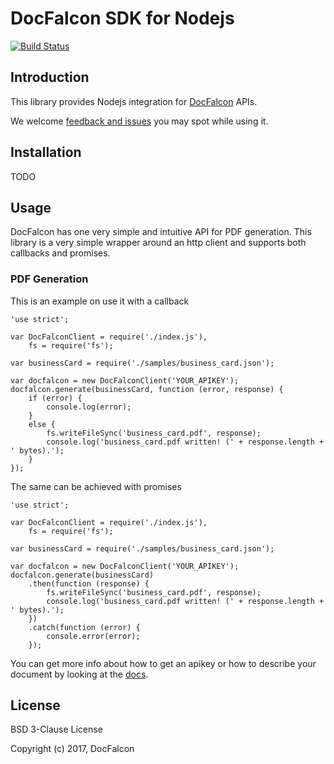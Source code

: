 # DocFalcon SDK for Nodejs

[![Build Status](https://travis-ci.org/docfalcon/docfalcon-sdk-nodejs.svg?branch=master)](https://travis-ci.org/docfalcon/docfalcon-sdk-nodejs)

## Introduction

This library provides Nodejs integration for [DocFalcon](https://www.docfalcon.com/) APIs.

We welcome [feedback and issues](https://github.com/docfalcon/docfalcon-sdk-nodejs/issues) you may spot while using it. 

## Installation

TODO

## Usage

DocFalcon has one very simple and intuitive API for PDF generation. 
This library is a very simple wrapper around an http client and supports both callbacks and promises.

### PDF Generation

This is an example on use it with a callback

```
'use strict';

var DocFalconClient = require('./index.js'),
    fs = require('fs');

var businessCard = require('./samples/business_card.json');

var docfalcon = new DocFalconClient('YOUR_APIKEY');
docfalcon.generate(businessCard, function (error, response) {
    if (error) {
        console.log(error);
    }
    else {
        fs.writeFileSync('business_card.pdf', response);
        console.log('business_card.pdf written! (' + response.length + ' bytes).');
    }
});
```

The same can be achieved with promises
```
'use strict';

var DocFalconClient = require('./index.js'),
    fs = require('fs');

var businessCard = require('./samples/business_card.json');

var docfalcon = new DocFalconClient('YOUR_APIKEY');
docfalcon.generate(businessCard)
    .then(function (response) {
        fs.writeFileSync('business_card.pdf', response);
        console.log('business_card.pdf written! (' + response.length + ' bytes).');
    })
    .catch(function (error) {
        console.error(error);
    });

```

You can get more info about how to get an apikey or how to describe your document by looking at the [docs](https://www.docfalcon.com/docs).

## License 
BSD 3-Clause License

Copyright (c) 2017, DocFalcon